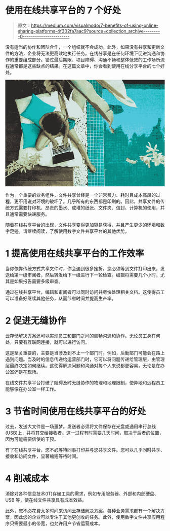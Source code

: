 # 使用在线共享平台的 7 个好处

> 原文：<https://medium.com/visualmodo/7-benefits-of-using-online-sharing-platforms-4f302fa7aac9?source=collection_archive---------0----------------------->

没有适当的协作和团队合作，一个组织就不会成功。此外，如果没有共享和更新文件的方法，企业将无法更高效地执行任务。在线分享是在任何环境下促进沟通和协作的重要组成部分。错过最后期限、项目障碍、沟通不畅和整体低效的工作场所流程通常都是这些缺点的结果。在这篇文章中，你会看到使用在线分享平台的七个好处。

![](img/cf5cf4dedada6595de8a98df8fa396d4.png)

作为一个重要的业务组件，文件共享曾经是一个非常费力、耗时且成本高昂的过程，更不用说对环境的破坏了。几乎所有的东西都是印刷的。因此，共享文件的传统方式需要打印机、昂贵的墨水、成堆的纸张、文件夹、信封、计算机的使用，并且通常需要快递服务。

随着在线共享平台的出现，文件共享变得更加容易获得，并且产生更少的环境和数字足迹。请继续阅读，了解使用数字文件共享平台的其他优势。

# 1 提高使用在线共享平台的工作效率

当你依靠传统方式共享文件时，你会遇到很多挫折。您必须等到文件打印出来，发送给第一级审阅者，然后转发给下一级进行下一轮检查。编辑将需要几个小时，尤其是如果报告需要多级审查。

通过在线共享平台，编辑和审阅者可以同时访问并尽快处理相关文档。这使得员工可以准备好继续其他任务，从而节省时间并提高生产率。

# 2 促进无缝协作

云存储解决方案还可以实现员工和部门之间的顺畅沟通和协作。无论员工身在何处，只要有互联网连接，就可以进行访问。

这是至关重要的，主要是当涉及到不止一个部门时。例如，后勤部门可能会在路上遇到问题。当及时的信息传递给运营部门时，它可以将问题传递给管理层，由管理层最终决定如何继续。这使得解决问题和沟通对每个人来说都更容易，无论是在办公室还是在现场。

在线文件共享平台打破了阻碍及时无缝协作的物理和地理限制，使异地和远程员工能够像在办公室一样工作。

# 3 节省时间使用在线共享平台的好处

过去，发送大文件是一场噩梦。发送者必须将文件保存在光盘或通用串行总线(USB)上，并将其交给接收者。这一过程有时需要几天时间，取决于后者的位置，因为可能需要信使的干预。

有了在线共享平台，您不必等待同事打印并与您共享文件。您可以几乎同时共享、接收和访问文件，显著缩短等待时间。

# 4 削减成本

消除对各种信息技术(IT)存储工具的需求，例如专用服务器、外部和内部硬盘、USB 等，使在线文件共享具有成本效益。

此外，您不必花费太多时间来访问[云存储解决方案](https://visualmodo.com/essential-components-of-an-effective-ecommerce-website-design/)。每种业务需求都有一个解决方案，因此您的企业可以专注于其他更创收的任务。此外，使用数字文件共享应用程序只需要最小的带宽，也允许用户节省运营成本。